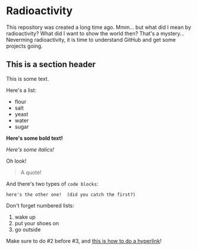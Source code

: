 Radioactivity
=============
This repository was created a long time ago. Mmm... but what did I mean by radioactivity? What did I want to show the world then? That's a mystery...
Neverming radioactivity, it is time to understand GitHub and get some projects going.

## This is a section header

This is some text.

Here's a list:

 - flour
 - salt
 - yeast
 - water
 - sugar
 
**Here's some bold text!**

*Here's some italics!*

Oh look!

> A quote!

And there's two types of `code blocks`:

```
here's the other one!  (did you catch the first?)
```

Don't forget numbered lists:

1. wake up
2. put your shoes on
3. go outside

Make sure to do #2 before #3, and [this is how to do a hyperlink](https://www.google.com/)!

